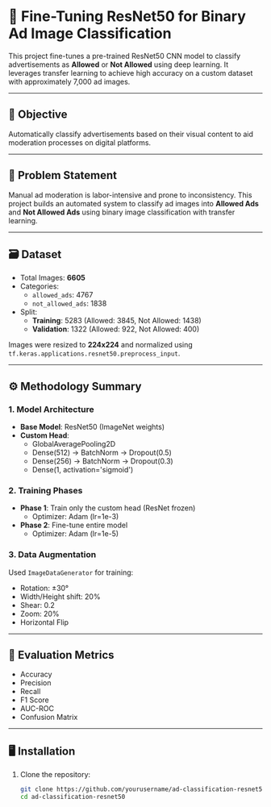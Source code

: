 # 🚀 Fine-Tuning ResNet50 for Binary Ad Image Classification

This project fine-tunes a pre-trained ResNet50 CNN model to classify advertisements as **Allowed** or **Not Allowed** using deep learning. It leverages transfer learning to achieve high accuracy on a custom dataset with approximately 7,000 ad images.

---

## 📌 Objective

Automatically classify advertisements based on their visual content to aid moderation processes on digital platforms.

---

## 🧠 Problem Statement

Manual ad moderation is labor-intensive and prone to inconsistency. This project builds an automated system to classify ad images into **Allowed Ads** and **Not Allowed Ads** using binary image classification with transfer learning.

---

## 🗃️ Dataset

- Total Images: **6605**
- Categories:
  - `allowed_ads`: 4767
  - `not_allowed_ads`: 1838
- Split:
  - **Training**: 5283 (Allowed: 3845, Not Allowed: 1438)
  - **Validation**: 1322 (Allowed: 922, Not Allowed: 400)

Images were resized to **224x224** and normalized using `tf.keras.applications.resnet50.preprocess_input`.

---

## ⚙️ Methodology Summary

### 1. **Model Architecture**
- **Base Model**: ResNet50 (ImageNet weights)
- **Custom Head**:
  - GlobalAveragePooling2D
  - Dense(512) → BatchNorm → Dropout(0.5)
  - Dense(256) → BatchNorm → Dropout(0.3)
  - Dense(1, activation='sigmoid')

### 2. **Training Phases**
- **Phase 1**: Train only the custom head (ResNet frozen)
  - Optimizer: Adam (lr=1e-3)
- **Phase 2**: Fine-tune entire model
  - Optimizer: Adam (lr=1e-5)

### 3. **Data Augmentation**
Used `ImageDataGenerator` for training:
- Rotation: ±30°
- Width/Height shift: 20%
- Shear: 0.2
- Zoom: 20%
- Horizontal Flip

---

## 🧪 Evaluation Metrics
- Accuracy
- Precision
- Recall
- F1 Score
- AUC-ROC
- Confusion Matrix


---

## 🖥️ Installation

1. Clone the repository:
   ```bash
   git clone https://github.com/yourusername/ad-classification-resnet50.git
   cd ad-classification-resnet50
